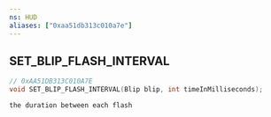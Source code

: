 ```yaml
---
ns: HUD
aliases: ["0xaa51db313c010a7e"]
---
```

## SET_BLIP_FLASH_INTERVAL

```c
// 0xAA51DB313C010A7E
void SET_BLIP_FLASH_INTERVAL(Blip blip, int timeInMilliseconds);
```

```
the duration between each flash
```
